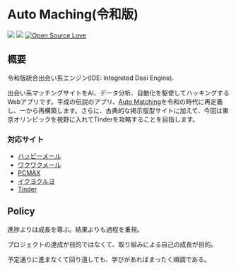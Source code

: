 Auto Maching(令和版)
===

![](https://img.shields.io/github/issues/peach-hack/auto-matching-neo.svg)
![](https://img.shields.io/github/license/peach-hack/auto-matching-neo.svg)
[![Open Source Love](https://badges.frapsoft.com/os/v3/open-source.svg?v=103)](https://github.com/peach-hack/auto-matching-neo/)

## 概要

令和版統合出会い系エンジン(IDE: Integreted Deai Engine).

出会い系マッチングサイトをAI、データ分析、自動化を駆使してハッキングするWebアプリです。平成の伝説のアプリ、[Auto Matching](https://github.com/peach-hack/auto-matching)を令和の時代に再定義し、一から再構築します。さらに、古典的な掲示版型サイトに加えて、今回は東京オリンピックを視野に入れてTinderを攻略することを目指します。

### 対応サイト

- [ハッピーメール](https://happymail.co.jp/?af14212217)
- [ワクワクメール](https://550909.com/?f6858637)
- [PCMAX](https://pcmax.jp/lp/?ad_id=rm181904)
- [イクヨクルヨ](https://194964.com/AF1213451)
- [Tinder](https://tinder.com/)

## Policy

進捗よりは成長を尊ぶ。結果よりも過程を重視。

プロジェクトの達成が目的ではなくて、取り組みによる自己の成長が目的。

予定通りに進まなくて回り道しても、学びがあればまったく順調である。

